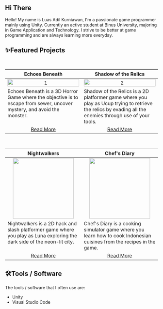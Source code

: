 ## Hi There
Hello! My name is Luas Adil Kurniawan, I'm a passionate game programmer mainly using Unity. Currently an active student at Binus University, majoring in Game Application and Technology. I strive to be better at game programming and are always learning more everyday.


## ✨Featured Projects
<br>
<table width="100%">
  <thead>
    <tr>
        <th width="50%" align="center"><a>Echoes Beneath</a></th>
        <th width="50%" align="center"><a>Shadow of the Relics</a></th>
    </tr>
  </thead>
  <tbody>
    <tr>
      <td align="center">
        <img src="https://github.com/user-attachments/assets/2be270e9-a073-4033-9f04-e94828dda4e4" alt="1" style="width:100%;height:auto;">
      </td>
      <td align="center">
        <img src="https://github.com/user-attachments/assets/548b27cc-54e2-4ca9-ac4e-13efca30d0f4" alt="2" style="width:100%;height:auto;">
      </td>
    </tr>
    <tr>
      <td valign="text-top">Echoes Beneath is a 3D Horror Game where the objective is to escape from sewer, uncover mystery, and avoid the monster.</td> <!--desc-->
      <td valign="text-top">Shadow of the Relics is a 2D platformer game where you play as Ucup trying to retrieve the relics by evading all the enemies through use of your tools.</td> <!--desc-->
    </tr>
    <tr>
      <td align="center"><a href="https://github.com/Redacted-Studio/HorrorGame">Read More</a></td> <!--link1-->
      <td align="center"><a href="https://github.com/hooksun/Shadow-of-the-Relics">Read More</a></td> <!--link2-->
    </tr>
  </tbody>
</table>


<br>


<table width="100%">
  <thead>
    <tr>
      <th width="50%" align="center"><a>Nightwalkers</a></th>
      <th width="50%" align="center"><a>Chef's Diary</a></th>
    </tr>
  </thead>
  <tbody>
    <tr>
      <tr width="500px" align="center">
        <td><img src="https://github.com/user-attachments/assets/3d852ab0-cb17-45fa-ba10-9cecc6d1563c" height="200px"></td>
        <td><img src="https://github.com/user-attachments/assets/6e8d587d-a8fa-4793-8ef6-42d4ca655442" height="200px"></td>
      </tr>
    </tr>
    <tr>
        <td valign="text-top">Nightwalkers is a 2D hack and slash platformer game where you play as Luna exploring the dark side of the neon-lit city.</td>
        <td valign="text-top">Chef's Diary is a cooking simulator game where you learn how to cook Indonesian cuisines from the recipes in the game.</td>
    </tr>
    <tr>
      <td align="center"><a href="https://github.com/817r/LegionGoJam">Read More</a></td> <!--link 3-->
      <td align="center"><a href="https://github.com/WhiteStyx/Chef-sDiary">Read More</a></td> <!--link 4-->
    </tr>
  </tbody>
</table>

## 🛠️Tools / Software
The tools / software that I often use are:
- Unity
- Visual Studio Code
